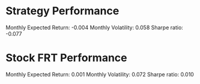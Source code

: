 # Strategy Performance
Monthly Expected Return: -0.004
Monthly Volatility: 0.058
Sharpe ratio: -0.077
# Stock FRT Performance
Monthly Expected Return: 0.001
Monthly Volatility: 0.072
Sharpe ratio: 0.010
